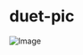 # duet-pic
![Image](https://github.com/user-attachments/assets/ffdb3a22-1961-45f9-b429-072599f432bf)
